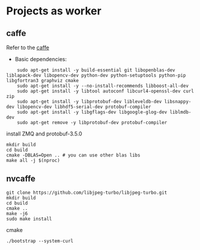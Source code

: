 # Projects as worker

## caffe

Refer to the [caffe](https://github.com/XinYao1994/caffe)

- Basic dependencies:
``` 
    sudo apt-get install -y build-essential git libopenblas-dev liblapack-dev libopencv-dev python-dev python-setuptools python-pip libgfortran3 graphviz cmake
    sudo apt-get install -y --no-install-recommends libboost-all-dev
    sudo apt-get install -y libtool autoconf libcurl4-openssl-dev curl zip
    sudo apt-get install -y libprotobuf-dev libleveldb-dev libsnappy-dev libopencv-dev libhdf5-serial-dev protobuf-compiler
    sudo apt-get install -y libgflags-dev libgoogle-glog-dev liblmdb-dev
    sudo apt-get remove -y libprotobuf-dev protobuf-compiler
``` 
install ZMQ and protobuf-3.5.0

``` 
mkdir build
cd build
cmake -DBLAS=Open .. # you can use other blas libs
make all -j $(nproc)
``` 

## nvcaffe

```
git clone https://github.com/libjpeg-turbo/libjpeg-turbo.git
mkdir build
cd build
cmake ..
make -j6
sudo make install
```

cmake

```
./bootstrap --system-curl
```
